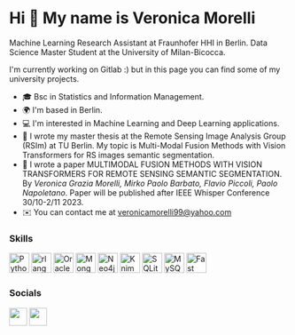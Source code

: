 Hi 👋 My name is Veronica Morelli
=================================

Machine Learning Research Assistant at Fraunhofer HHI in Berlin. Data Science Master Student at the University of Milan-Bicocca. 

I'm currently working on Gitlab :) but in this page you can find some of my university projects.

* 🎓 Bsc in Statistics and Information Management.
* 🌍 I'm based in Berlin.
* 💻 I'm interested in Machine Learning and Deep Learning applications.
* 🧠 I wrote my master thesis at the Remote Sensing Image Analysis Group (RSIm) at TU Berlin. 
  My topic is Multi-Modal Fusion Methods with Vision Transformers for RS images semantic segmentation.
* 📝 I wrote a paper MULTIMODAL FUSION METHODS WITH VISION TRANSFORMERS FOR REMOTE SENSING SEMANTIC SEGMENTATION. By *Veronica Grazia Morelli, Mirko Paolo Barbato, Flavio Piccoli, Paolo Napoletano*. Paper will be published after IEEE Whisper Conference 30/10-2/11 2023.
* ✉️ You can contact me at [veronicamorelli99@yahoo.com](mailto:veronicamorelli99@yahoo.com)

### Skills

<p align="left">
<a href="https://www.python.org/" target="_blank" rel="noreferrer"><img src="https://raw.githubusercontent.com/danielcranney/readme-generator/main/public/icons/skills/python-colored.svg" width="36" height="36" alt="Python" /></a>
<a href="https://www.r-project.org/" target="_blank" rel="noreferrer"><img src="https://raw.githubusercontent.com/danielcranney/readme-generator/main/public/icons/skills/rlang-colored.svg" width="36" height="36" alt="rlang" /></a>
<a href="https://www.oracle.com/uk/index.html" target="_blank" rel="noreferrer"><img src="https://raw.githubusercontent.com/danielcranney/readme-generator/main/public/icons/skills/oracle-colored.svg" width="36" height="36" alt="Oracle" /></a>
<a href="https://www.mongodb.com/" target="_blank" rel="noreferrer"><img src="https://raw.githubusercontent.com/danielcranney/readme-generator/main/public/icons/skills/mongodb-colored.svg" width="36" height="36" alt="MongoDB" /></a>
<a href="https://neo4j.com" target="_blank" rel="noreferrer"><img src="https://neo4j.com/wp-content/themes/neo4jweb/v2-templates/brand/assets/logo-section-4.svg" width="36" height="36"  alt="Neo4j"/></a>
<a href="https://www.knime.com" target="_blank" rel="noreferrer"><img src="https://images.peerspot.com/image/upload/c_scale,f_auto,q_auto,w_80/tDajBW4nE54eVaf9sEUKuQjC.png" width="36" height="36" title="Knime"/></a>
<a href="https://sqlitestudio.pl" target="_blank" rel="noreferrer"><img src="https://sqlitestudio.pl/img/sqlitestudio.png" width="36" height="36" alt="SQLiteStudio"/></a>
<a href="https://www.mysql.com/" target="_blank" rel="noreferrer"><img src="https://raw.githubusercontent.com/danielcranney/readme-generator/main/public/icons/skills/mysql-colored.svg" width="36" height="36" alt="MySQL" /></a>
<a href="https://fastapi.tiangolo.com/" target="_blank" rel="noreferrer"><img src="https://raw.githubusercontent.com/danielcranney/readme-generator/main/public/icons/skills/fastapi-colored.svg" width="36" height="36" alt="Fast API" /></a>


### Socials

<p align="left"> <a href="https://www.github.com/veronicamorelli" target="_blank" rel="noreferrer"><img src="https://raw.githubusercontent.com/danielcranney/readme-generator/main/public/icons/socials/github.svg" width="32" height="32" /></a> <a href="https://www.linkedin.com/in/veronica-morelli-a854bb224" target="_blank" rel="noreferrer"><img src="https://raw.githubusercontent.com/danielcranney/readme-generator/main/public/icons/socials/linkedin.svg" width="32" height="32" /></a></p>


